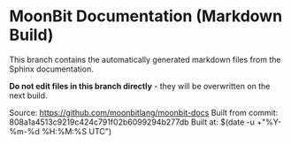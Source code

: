 # MoonBit Documentation (Markdown Build)

This branch contains the automatically generated markdown files from the Sphinx documentation.

**Do not edit files in this branch directly** - they will be overwritten on the next build.

Source: https://github.com/moonbitlang/moonbit-docs
Built from commit: 808a1a4513c9219c424c791f02b6099294b277db
Built at: $(date -u +"%Y-%m-%d %H:%M:%S UTC")
